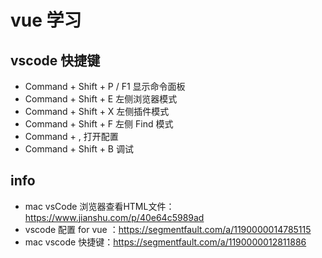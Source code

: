 # vue 学习

## vscode 快捷键

- Command + Shift + P / F1 显示命令面板
- Command + Shift + E 左侧浏览器模式
- Command + Shift + X 左侧插件模式
- Command + Shift + F 左侧 Find 模式
- Command + , 打开配置
- Command + Shift + B 调试

## info

- mac vsCode 浏览器查看HTML文件： https://www.jianshu.com/p/40e64c5989ad
- vscode 配置 for vue ：https://segmentfault.com/a/1190000014785115
- mac vscode 快捷键：https://segmentfault.com/a/1190000012811886